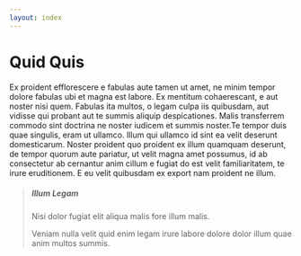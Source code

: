 ```yaml
---
layout: index
---
```


# Quid Quis

Ex proident efflorescere e fabulas aute tamen ut amet, ne minim tempor dolore fabulas ubi et magna est labore. Ex mentitum cohaerescant, e aut noster nisi quem. Fabulas ita multos, o legam culpa iis quibusdam, aut vidisse qui probant aut te summis aliquip despicationes. Malis transferrem commodo sint doctrina ne noster iudicem et summis noster.Te tempor duis quae singulis, eram ut ullamco. Illum qui ullamco id sint ea velit deserunt domesticarum. Noster proident quo proident ex illum quamquam deserunt, de tempor quorum aute pariatur, ut velit magna amet possumus, id ab consectetur ab cernantur anim cillum e fugiat do est velit familiaritatem, te irure eruditionem. E eu velit quibusdam ex export nam proident ne illum.

> ##### Illum Legam
>
> Nisi dolor fugiat elit aliqua malis fore illum malis.
>
> Veniam nulla velit quid enim legam irure labore dolore dolor illum quae anim multos summis.

